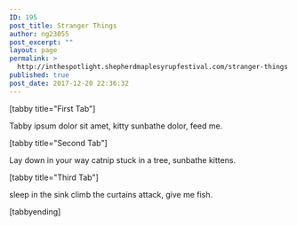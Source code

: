 ```yaml
---
ID: 195
post_title: Stranger Things
author: ng23055
post_excerpt: ""
layout: page
permalink: >
  http://inthespotlight.shepherdmaplesyrupfestival.com/stranger-things
published: true
post_date: 2017-12-20 22:36:32
---
```

[tabby title="First Tab"]

Tabby ipsum dolor sit amet, kitty sunbathe dolor, feed me.

[tabby title="Second Tab"]

Lay down in your way catnip stuck in a tree, sunbathe kittens.

[tabby title="Third Tab"]

sleep in the sink climb the curtains attack, give me fish.

[tabbyending]